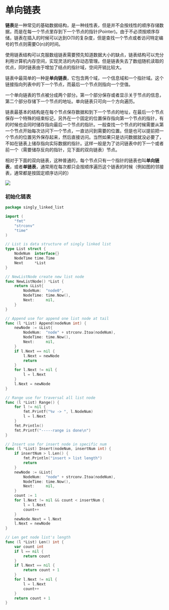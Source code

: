 # 单向链表

**链表**是一种常见的基础数据结构，是一种线性表，但是并不会按线性的顺序存储数据，而是在每一个节点里存到下一个节点的指针(Pointer)。由于不必须按顺序存储，链表在插入的时候可以达到O(1)的复杂度，但是查找一个节点或者访问特定编号的节点则需要O(n)的时间。

使用链表结构可以克服数组链表需要预先知道数据大小的缺点，链表结构可以充分利用计算机内存空间，实现灵活的内存动态管理。但是链表失去了数组随机读取的优点，同时链表由于增加了结点的指针域，空间开销比较大。

链表中最简单的一种是**单向链表**，它包含两个域，一个信息域和一个指针域。这个链接指向列表中的下一个节点，而最后一个节点则指向一个空值。

一个单向链表的节点被分成两个部分。第一个部分保存或者显示关于节点的信息，第二个部分存储下一个节点的地址。单向链表只可向一个方向遍历。

链表最基本的结构是在每个节点保存数据和到下一个节点的地址，在最后一个节点保存一个特殊的结束标记，另外在一个固定的位置保存指向第一个节点的指针，有的时候也会同时储存指向最后一个节点的指针。一般查找一个节点的时候需要从第一个节点开始每次访问下一个节点，一直访问到需要的位置。但是也可以提前把一个节点的位置另外保存起来，然后直接访问。当然如果只是访问数据就没必要了，不如在链表上储存指向实际数据的指针。这样一般是为了访问链表中的下一个或者前一个（需要储存反向的指针，见下面的双向链表）节点。

相对于下面的双向链表，这种普通的，每个节点只有一个指针的链表也叫**单向链表**，或者**单链表**，通常用在每次都只会按顺序遍历这个链表的时候（例如图的邻接表，通常都是按固定顺序访问的）

![](https://darkmoon1973-cdn.oss-cn-beijing.aliyuncs.com/img/20201126135231.png)

### 初始化链表

```go
package singly_linked_list

import (
	"fmt"
	"strconv"
	"time"
)

// List is data structure of singly linked list
type List struct {
	NodeNum  interface{}
	NodeTime time.Time
	Next     *List
}

// NewListNode create new list node
func NewListNode() *List {
	return &List{
		NodeNum:  "node0",
		NodeTime: time.Now(),
		Next:     nil,
	}
}

// Append use for append one list node at tail
func (l *List) Append(nodeNum int) {
	newNode := &List{
		NodeNum:  "node" + strconv.Itoa(nodeNum),
		NodeTime: time.Now(),
		Next:     nil,
	}
	if l.Next == nil {
		l.Next = newNode
		return
	}
	for l.Next != nil {
		l = l.Next
	}
	l.Next = newNode
}

// Range use for traversal all list node
func (l *List) Range() {
	for l != nil {
		fmt.Printf("%v -> ", l.NodeNum)
		l = l.Next
	}
	fmt.Println()
	fmt.Printf("-----range is done\n")
}

// Insert use for insert node in specific num
func (l *List) Insert(nodeNum, insertNum int) {
	if insertNum > l.Len() {
		fmt.Println("insert > list length")
		return
	}
	newNode := &List{
		NodeNum:  "node" + strconv.Itoa(nodeNum),
		NodeTime: time.Now(),
		Next:     nil,
	}
	count := 1
	for l.Next != nil && count < insertNum {
		l = l.Next
		count++
	}
	newNode.Next = l.Next
	l.Next = newNode
}

// Len get node list's length
func (l *List) Len() int {
	var count int
	if l == nil {
		return count
	}
	if l.Next == nil {
		return count + 1
	}
	for l.Next != nil {
		l = l.Next
		count++
	}
	return count + 1
}


```



